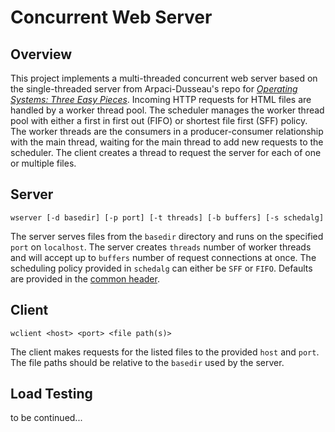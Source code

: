 # Concurrent Web Server

## Overview

This project implements a multi-threaded concurrent web server based on the single-threaded server from Arpaci-Dusseau's repo for [*Operating Systems: Three Easy Pieces*](https://github.com/remzi-arpacidusseau/ostep-projects/tree/master). Incoming HTTP requests for HTML files are handled by a worker thread pool. The scheduler manages the worker thread pool with either a first in first out (FIFO) or shortest file first (SFF) policy. The worker threads are the consumers in a producer-consumer relationship with the main thread, waiting for the main thread to add new requests to the scheduler. The client creates a thread to request the server for each of one or multiple files.

## Server

```
wserver [-d basedir] [-p port] [-t threads] [-b buffers] [-s schedalg]
```

The server serves files from the `basedir` directory and runs on the specified `port` on `localhost`. The server creates `threads` number of worker threads and will accept up to `buffers` number of request connections at once. The scheduling policy provided in `schedalg` can either be `SFF` or `FIFO`. Defaults are provided in the [common header]().

## Client

```
wclient <host> <port> <file path(s)>
```

The client makes requests for the listed files to the provided `host` and `port`. The file paths should be relative to the `basedir` used by the server.


## Load Testing

to be continued...

